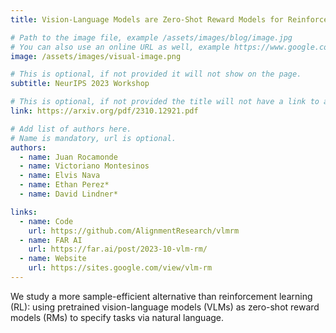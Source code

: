 ```yaml
---
title: Vision-Language Models are Zero-Shot Reward Models for Reinforcement Learning

# Path to the image file, example /assets/images/blog/image.jpg
# You can also use an online URL as well, example https://www.google.com/image.jpg
image: /assets/images/visual-image.png

# This is optional, if not provided it will not show on the page.
subtitle: NeurIPS 2023 Workshop

# This is optional, if not provided the title will not have a link to anywhere
link: https://arxiv.org/pdf/2310.12921.pdf

# Add list of authors here.
# Name is mandatory, url is optional.
authors:
  - name: Juan Rocamonde
  - name: Victoriano Montesinos
  - name: Elvis Nava
  - name: Ethan Perez* 
  - name: David Lindner*

links:
  - name: Code
    url: https://github.com/AlignmentResearch/vlmrm
  - name: FAR AI
    url: https://far.ai/post/2023-10-vlm-rm/
  - name: Website
    url: https://sites.google.com/view/vlm-rm
---
```


<!--Abstract-->

We study a more sample-efficient alternative than reinforcement learning (RL): using pretrained vision-language models (VLMs) as zero-shot reward models (RMs) to specify tasks via natural language. 
